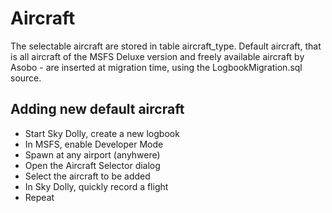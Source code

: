 # Aircraft

The selectable aircraft are stored in table aircraft_type. Default aircraft, that is all aircraft of the MSFS Deluxe version and freely available aircraft by Asobo - are inserted at migration time, using the LogbookMigration.sql source.

## Adding new default aircraft

* Start Sky Dolly, create a new logbook
* In MSFS, enable Developer Mode
* Spawn at any airport (anyhwere)
* Open the Aircraft Selector dialog
* Select the aircraft to be added
* In Sky Dolly, quickly record a flight
* Repeat
